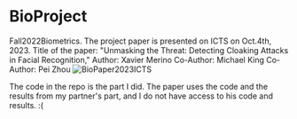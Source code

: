 # BioProject
Fall2022Biometrics.
The project paper is presented on ICTS on Oct.4th, 2023.
  Title of the paper:  "Unmasking the Threat: Detecting Cloaking Attacks in Facial Recognition,"
  Author: Xavier Merino
  Co-Author: Michael King
  Co-Author: Pei Zhou
  ![BioPaper2023ICTS](https://github.com/Water-Meloon/BioProject/assets/118586545/90f9b497-f77b-4b40-874e-b8c85d946420)

The code in the repo is the part I did. The paper uses the code and the results from my partner's part, and I do not have access to his code and results. :(
